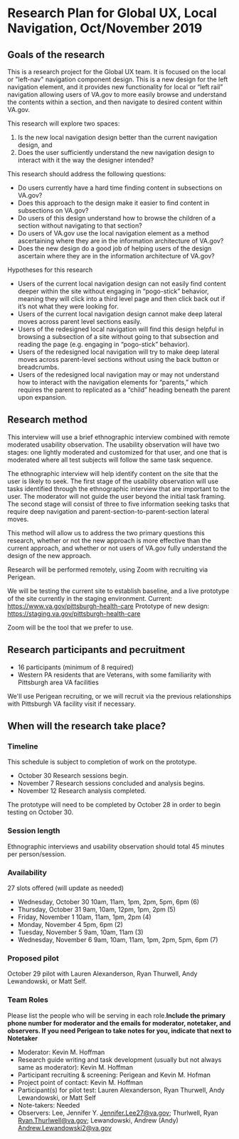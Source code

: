 # Research Plan for Global UX, Local Navigation, Oct/November 2019
## Goals of the research

This is a research project for the Global UX team. It is focused on the local or "left-nav" navigation component design. This is a new design for the left navigation element, and it provides new functionality for local or “left rail” navigation allowing users of VA.gov to more easily browse and understand the contents within a section, and then navigate to desired content within VA.gov. 

This research will explore two spaces: 
1. Is the new local navigation design better than the current navigation design, and 
2. Does the user sufficiently understand the new navigation design to interact with it the way the designer intended? 

This research should address the following questions:
* Do users currently have a hard time finding content in subsections on VA.gov? 
* Does this approach to the design make it easier to find content in subsections on VA.gov? 
* Do users of this design understand how to browse the children of a section without navigating to that section? 
* Do users of VA.gov use the local navigation element as a method ascertaining where they are in the information architecture of VA.gov? 
* Does the new design do a good job of helping users of the design ascertain where they are in the information architecture of VA.gov? 

Hypotheses for this research
* Users of the current local navigation design can not easily find content deeper within the site without engaging in “pogo-stick” behavior, meaning they will click into a third level page and then click back out if it’s not what they were looking for. 
* Users of the current local navigation design cannot make deep lateral moves across parent level sections easily. 
* Users of the redesigned local navigation will find this design helpful in browsing a subsection of a site without going to that subsection and reading the page (e.g. engaging in “pogo-stick” behavior).
* Users of the redesigned local navigation will try to make deep lateral moves across parent-level sections without using the back button or breadcrumbs.
* Users of the redesigned local navigation may or may not understand how to interact with the navigation elements for “parents,” which requires the parent to replicated as a “child” heading beneath the parent upon expansion. 

## Research method

This interview will use a brief ethnographic interview combined with remote moderated usability observation. The usability observation will have two stages: one lightly moderated and customized for that user, and one that is moderated where all test subjects will follow the same task sequence. 

The ethnographic interview will help identify content on the site that the user is likely to seek. The first stage of the usability observation will use tasks identified through the ethnographic interview that are important to the user.  The moderator will not guide the user beyond the initial task framing. The second stage will consist of three to five information seeking tasks that require deep navigation and parent-section-to-parent-section lateral moves. 

This method will allow us to address the two primary questions this research, whether or not the new approach is more effective than the current approach, and whether or not users of VA.gov fully understand the design of the new approach. 

Research will be performed remotely, using Zoom with recruiting via Perigean. 

We will be testing the current site to establish baseline, and a live prototype of the site currently in the staging environment. 
Current: https://www.va.gov/pittsburgh-health-care
Prototype of new design: https://staging.va.gov/pittsburgh-health-care

Zoom will be the tool that we prefer to use. 

## Research participants and pecruitment

* 16 participants (minimum of 8 required) 
* Western PA residents that are Veterans, with some familiarity with Pittsburgh area VA facilities

We'll use Perigean recruiting, or we will recruit via the previous relationships with Pittsburgh VA facility visit if necessary. 

## When will the research take place? 

### Timeline
This schedule is subject to completion of work on the prototype. 
* October 30
Research sessions begin. 
* November 7 
Research sessions concluded and analysis begins.
* November 12
Research analysis completed. 

The prototype will need to be completed by October 28 in order to begin testing on October 30. 

### Session length
Ethnographic interviews and usability observation should total 45 minutes per person/session. 

### Availability
27 slots offered (will update as needed) 
* Wednesday, October 30
10am, 11am, 1pm, 2pm, 5pm, 6pm (6)
* Thursday, October 31
9am, 10am, 12pm, 1pm, 2pm (5)
* Friday, November 1
10am, 11am, 1pm, 2pm (4)
* Monday, November 4
5pm, 6pm (2)
* Tuesday, November 5
9am, 10am, 11am (3)
* Wednesday, November 6
9am, 10am, 11am, 1pm, 2pm, 5pm, 6pm (7)

### Proposed pilot
October 29 pilot with Lauren Alexanderson, Ryan Thurwell, Andy Lewandowski, or Matt Self. 

### Team Roles
Please list the people who will be serving in each role.**Include the primary phone number for moderator and the emails for moderator, notetaker, and observers. If you need Perigean to take notes for you, indicate that next to Notetaker**
* Moderator: Kevin M. Hoffman
* Research guide writing and task development (usually but not always same as moderator): Kevin M. Hoffman
* Participant recruiting & screening: Perigean and Kevin M. Hofman
* Project point of contact: Kevin M. Hoffman
* Participant(s) for pilot test: Lauren Alexanderson, Ryan Thurwell, Andy Lewandowski, or Matt Self 
* Note-takers: Needed
* Observers: Lee, Jennifer Y. <Jennifer.Lee27@va.gov>; Thurlwell, Ryan <Ryan.Thurlwell@va.gov>; Lewandowski, Andrew (Andy) <Andrew.Lewandowski2@va.gov>
